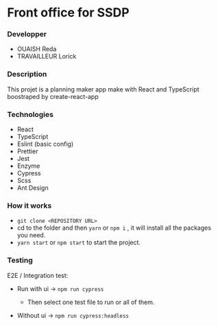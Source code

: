# Front office for SSDP

### Developper
- OUAISH Reda
- TRAVAILLEUR Lorick

### Description

This projet is a planning maker app make with React and TypeScript boostraped by create-react-app

### Technologies

- React
- TypeScript
- Eslint (basic config)
- Prettier
- Jest
- Enzyme
- Cypress
- Scss
- Ant Design

### How it works

- ```git clone <REPOSITORY URL>```
- cd to the folder and then `yarn` or `npm i` , it will install all the packages you need.
- `yarn start` or `npm start` to start the project.

### Testing

E2E / Integration test:

- Run with ui -> ```npm run cypress ```
  - Then select one test file to run or all of them.

- Without ui ->  ```npm run cypress:headless ```
